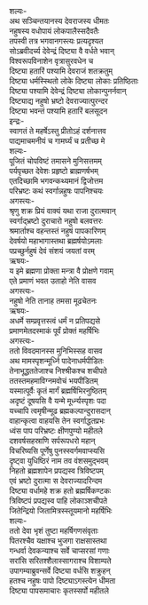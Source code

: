 शल्यः-  
अथ सञ्चिन्तयानस्य देवराजस्य धीमतः  
नहुषस्य वधोपायं लोकपालैस्सदैवतैः  
तपस्वी तत्र भगवानगस्त्यः प्रत्यदृश्यत  
सोऽब्रवीदर्च्य देवेन्द्रं दिष्ट्या वै वर्धते भवान्  
विश्वरूपविनाशेन वृत्रासुरवधेन च  
दिष्ट्या हतारिं पश्यामि देवराजं शतक्रतुम्  
दिष्ट्या धर्मस्स्थितो लोके दिष्ट्या लोकाः प्रतिष्ठिताः  
दिष्ट्या पश्यामि देवेन्द्रं दिष्ट्या लोकान्पुनर्नवान्  
दिष्ट्याद्य नहुषो भ्रष्टो देवराज्यात्पुरन्दर  
दिष्ट्या भवन्तं पश्यामि हतारिं बलसूदन  
इन्द्रः-  
स्वागतं ते महर्षेऽस्तु प्रीतोऽहं दर्शनात्तव  
पाद्यमाचमनीयं च गामर्घ्यं च प्रतीच्छ मे  
शल्यः-  
पूजितं चोपविष्टं तमासने मुनिसत्तमम्  
पर्यपृच्छत देवेशः प्रहृष्टो ब्राह्मणर्षभम्  
एतदिच्छामि भगवन्कथ्यमानं द्विजोत्तम  
परिभ्रष्टः कथं स्वर्गान्नहुषः पापनिश्चयः  
अगस्त्यः-  
श्रृणु शक्र प्रियं वाक्यं यथा राजा दुरात्मवान्  
स्वर्गाद्भ्रष्टो दुराचारो नहुषो बलवत्तरः  
श्रमार्ताश्च वहन्तस्तं नहुषं पापकारिणम्  
देवर्षयो महाभागास्तथा ब्रह्मर्षयोऽमलाः  
पप्रच्छुर्नहुषं देवं संशयं जयतां वरम्  
ऋषयः-  
य इमे ब्रह्मणा प्रोक्ता मन्त्रा वै प्रोक्षणे गवाम्  
एते प्रमाणं भवत उताहो नेति वासव  
अगस्त्यः-  
नहुषो नेति तानाह तमसा मूढचेतनः  
ऋषयः-  
अधर्मे सम्प्रवृत्तस्त्वं धर्मं न प्रतिपद्यसे  
प्रमाणमेतदस्माकं पूर्वं प्रोक्तं महर्षिभिः  
अगस्त्यः-  
ततो विवदमानस्स मुनिभिस्सह वासव  
अथ मामस्पृशन्मूर्ध्नि पादेनाधर्मपीडितः  
तेनाभूद्धततेजाश्च निश्श्रीकश्च शचीपते  
ततस्तमहमाविग्नमवोचं भयपीडितम्  
यस्मात्पूर्वैः कृतं मार्गं ब्रह्मर्षिभिरनुष्ठितम्  
अदृष्टं दूषयसि वै यन्मे मूर्ध्न्यस्पृशः पदा  
यच्चापि त्वमृषीन्मूढ ब्रह्मकल्पान्दुरासदान्  
वाहान्कृत्वा वाहयसि तेन स्वर्गाद्धतप्रभः  
ध्वंस पाप परिभ्रष्टः क्षीणपुण्यो महीतले  
दशवर्षसहस्राणि सर्परूपधरो महान्  
विचरिष्यसि पूर्णेषु पुनस्स्वर्गमवाप्स्यसि  
दृष्ट्वा युधिष्ठिरं नाम तव वंशसमुद्भवम्  
निहतो ब्रह्मशापेन प्रपद्यस्व त्रिविष्टपम्  
एवं भ्रष्टो दुरात्मा स देवराज्यादरिन्दम  
दिष्ट्या वर्धामहे शक्र हतो ब्रह्मर्षिकण्टकः  
त्रिविष्टपं प्रपद्यस्व पाहि लोकाञ्शचीपते  
जितेन्द्रियो जितामित्रस्स्तूयमानो महर्षिभिः  
शल्यः-  
ततो देवा भृशं तुष्टा महर्षिगणसंवृताः  
पितरश्चैव यक्षाश्च भुजगा राक्षसास्तथा  
गन्धर्वा देवकन्याश्च सर्वे चाप्सरसां गणाः  
सरांसि सरितश्शैलास्सागराश्च विशाम्पते  
उपागम्याब्रुवन्सर्वे दिष्ट्या वर्धसि शक्रुहन्  
हतश्च नहुषः पापो दिष्ट्याऽगस्त्येन धीमता  
दिष्ट्या पापसमाचारः कृतस्सर्पो महीतले  
